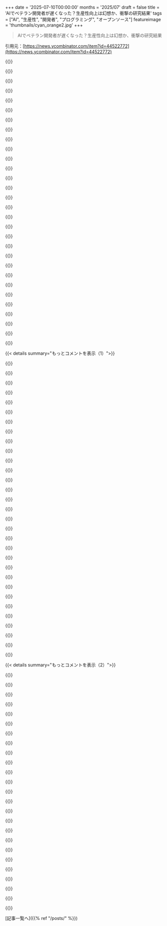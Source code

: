+++
date = '2025-07-10T00:00:00'
months = '2025/07'
draft = false
title = 'AIでベテラン開発者が遅くなった？生産性向上は幻想か、衝撃の研究結果'
tags = ["AI", "生産性", "開発者", "プログラミング", "オープンソース"]
featureimage = 'thumbnails/cyan_orange2.jpg'
+++

> AIでベテラン開発者が遅くなった？生産性向上は幻想か、衝撃の研究結果

引用元：[https://news.ycombinator.com/item?id=44522772](https://news.ycombinator.com/item?id=44522772)




{{<matomeQuote body="元論文はここ＜https://metr.org/Early_2025_AI_Experienced_OS_Devs_Study.pdf＞だよ。LLMは学習曲線がめっちゃ高いと思う。この研究は参加者16人、みんなAIツールの経験はバラバラで、Cursorがメインだった。AIあり・なしのタスクをやらせたら、1/4が生産性上がって、3/4は下がったんだ。Cursorを50時間以上使ってる人は生産性上がってたから、習熟するまで時間かかるってことだね。" userName="simonw" createdAt="2025/07/10 17:36:21" color="#45d325">}}




{{<matomeQuote body="LLMを使った開発で75%が遅くなったって結果、2つの解釈ができると思うよ。ひとつはLLMの学習曲線がめっちゃ急で長いってこと。もうひとつは、LLMってプログラミングアシスタントとしては宣伝されてるほど良くなくて、みんなその便利さを誤解してるってことかな。" userName="grey-area" createdAt="2025/07/10 18:25:40" color="#ff5c5c">}}




{{<matomeQuote body="「使い方が悪い」って反論は、LLMに対しては言い訳に聞こえるんだよね。他の主要なテック製品でユーザーのせいにすることはほとんどないのに。普通は製品がダメってなるのに、AIだけは特別扱いされてるみたいだ。" userName="ivanovm" createdAt="2025/07/10 23:53:54" color="">}}




{{<matomeQuote body="あと、この研究で使われたLLMが最新じゃないって話があるよ。ほとんどの課題は2025年2月か3月に終わってて、Claude 4 OpusとかGemini 2.5 Proみたいな新しいモデルはまだ出てなかったんだ。だから研究が悪いわけじゃないし、新しいモデルでまたやってみたらどうなるか気になるね。" userName="steveklabnik" createdAt="2025/07/10 19:21:50" color="#ff33a1">}}




{{<matomeQuote body="「前のLLMを使ってない」って話、もう2年間ずっと聞いてるんだけどさ。新しいのが出ると、すぐに前のモデルがダメだって言われるの、都合いいよね？" userName="blibble" createdAt="2025/07/10 19:47:23" color="">}}




{{<matomeQuote body="「ユーザーに責任を押し付けるのはおかしい」って話だけど、開発の世界じゃ普通だよ。ほとんどの言語、デバッガ、gitとか、習熟するのにどれだけ時間かかると思ってんの？新しい種類のツールってのは、使いこなすのに経験が必要なんだよ。" userName="viraptor" createdAt="2025/07/11 00:05:03" color="#785bff">}}




{{<matomeQuote body="Simon、論文読んでくれてありがとう！他の研究も学習曲線は同じくらい。開発者の90%はLLMプロンプトに慣れてたし、CursorもVSCodeと似てて使いやすいはずだったんだ。AI経験が多すぎると、AIなしの時のプログラミングが下手になる可能性もあって、ベースライン設定は難しいね。専門家もAIの効果を過大評価してたよ。スキルに「ロングテール」があるかもね。原因は一つじゃなくて、複雑に絡み合ってると思う。あと、自己申告は当てにならないから、しっかりした測定が超重要だよ！" userName="narush" createdAt="2025/07/10 17:52:56" color="#ff5733">}}




{{<matomeQuote body="いや、俺の考えは違うな。最新モデルが出るまで、これらのツールは使い物にならないと思ってたよ。でもさ、「技術はどんどん良くなる」って、別に驚くことじゃないでしょ。" userName="steveklabnik" createdAt="2025/07/10 20:02:14" color="">}}




{{<matomeQuote body="学習曲線が高いってのはマジでそう。LLMの効率的な使い方って意外と難しいんだよ。みんながよくやるミスが2つある。1. LLMを人間みたいに話しかけること。2. LLMに頼りすぎること。80%まで使ったら、残りの20%は手動でやった方が早いことも多いんだ。LLMを使うのもGoogle-fuみたいにスキルが必要なんだよね。" userName="mjr00" createdAt="2025/07/10 17:50:00" color="#38d3d3">}}




{{<matomeQuote body="前のモデルが、今使える一番良いモデルと比べてそこまで良くないってのは、別に大した驚きじゃないんじゃない？" userName="simonw" createdAt="2025/07/10 19:49:51" color="">}}




{{<matomeQuote body="俺は1年以上OpenAIやClaudeをReact開発に使ってるけど、劇的な生産性向上は感じないな。他の用途じゃゴミだし、2年前と比べても少しマシになった程度。新しいモデルが出ても違いが分からんし、reasoningモデルはむしろ遅くなった気がするよ。" userName="mattmanser" createdAt="2025/07/10 20:15:14" color="">}}




{{<matomeQuote body="AIで生産性が上がるかどうかなんて、他人の話はどうでもいいだろ。これは宗教でも仮想通貨でもないんだから、誰がAIを使おうが使うまいが、俺の懐には関係ない。新しい技術はすぐに良くなるもんだし、感情が変わるのも当たり前さ。" userName="jstummbillig" createdAt="2025/07/10 20:10:27" color="">}}




{{<matomeQuote body="LLMのマーケティングって過剰だよね。AIが世界を終わらせるとか、仕事がなくなるとか、みんな心配させられてる。この過度な誇大宣伝と期待を無視して「問題はユーザーだ」って言うのは無責任すぎるだろ。" userName="intended" createdAt="2025/07/11 04:21:29" color="#ff5c5c">}}




{{<matomeQuote body="「ユーザーに責任転嫁するテック製品は珍しい」って言うけど、開発ツールなら普通にあるだろ。エディタやIDEの戦争がそうだし、Vimで同じ研究したら未経験者がどうなるか、想像つくはずだぜ？" userName="sanderjd" createdAt="2025/07/11 01:31:21" color="">}}




{{<matomeQuote body="LLMによる生産性向上は学習曲線が急だ、ってのに超同意。さらに、良いコードが出ても自分で学ばなきゃダメになる。デベロッパーはコードで成長するけど、LLMは劣化するんだ。LLMで爆速開発しても、自分でコードを理解し、綺麗に保つ努力を怠ると、最終的に泥沼になるぞ。" userName="furyofantares" createdAt="2025/07/10 18:02:13" color="#45d325">}}




{{<matomeQuote body="AIのマーケティングって、ベンダー側は極端じゃないと思うんだ。誇大宣伝はむしろ下流で生まれてるし、「使い方が悪い」って言ってるのもユーザー仲間だぜ。LLMで良い経験してる人がみんなサクラじゃないなら、彼らの意見には一理あるんじゃないか？" userName="TeMPOraL" createdAt="2025/07/11 06:47:45" color="">}}




{{<matomeQuote body="AIツールの学習曲線が急ってのは的を射てるね。AIコーディングアシスタントが役に立たないって主張は、実際に使ってる俺からすると現実離れしてる。AIは有用だって事実、反論の余地ないだろ。俺はAIの限界を試し続けてるけど、その能力にはいつも驚かされるぜ。" userName="Uehreka" createdAt="2025/07/10 18:16:27" color="#45d325">}}




{{<matomeQuote body="Vimで10倍の生産性向上なんて誰も言ってない。あれはただのオタクのお遊びで、変なカスタマイズがたくさんあるだけ。2年間必死にキーバインド覚えたら、生産的になったって感じるのは、もはやプライドの証だろ。たまにタイプミスして心の中で罵ってるのは皆知ってるけどな。" userName="fingerlocks" createdAt="2025/07/11 05:30:24" color="">}}




{{<matomeQuote body="便利って言うけど、今のモデルって5ヶ月前のやつより良くなってるって事実じゃないか？" userName="pdabbadabba" createdAt="2025/07/10 20:02:08" color="">}}




{{<matomeQuote body="会社でAIコードツールを教えてるんだけど、デベロッパーの学習曲線がめっちゃ急で、習得できないやつもいるんだ。デベロッパーは指示をしたがるけど、LLMは結果を求めるからな。デベロッパーは頭に大量のコンテキスト入れてるけど、LLMにはそれを繰り返さないといけないのが嫌なんだろうね。面白いことに、AIアシストで一番うまいのはマネジメントに行った元デベロッパーたちで、彼らはAIツールでコーディングの楽しさを取り戻してるみたいだぜ。" userName="eightysixfour" createdAt="2025/07/10 21:37:34" color="#38d3d3">}}




{{<matomeQuote body="「生産性向上」の第三の解釈を教えてやるよ。カーソルを使う開発者の生産性が上がったのは、カーソルを使わないのが下手になったからだぜ。" userName="atiedebee" createdAt="2025/07/10 20:30:00" color="#785bff">}}




{{<matomeQuote body="LLMとAIツールで生産性を上げるには、みんなが思うよりずっと急な学習曲線があると思うんだ。これは20年前にHaskellの強力な型システムについて言われたこととそっくりだね。歴史は繰り返すっていうけど、世界はそんなに大きく変わらないんじゃないかな。" userName="thesz" createdAt="2025/07/10 21:02:17" color="">}}




{{<matomeQuote body="VimやEmacsで10倍生産性が上がるって言ってた奴らいたろ？最近は業界全体がwebshitやクラウド寄りになって、従来のEditorはVS Codeに追いつけないんだよな。AIは今のイケてないツールやプロセスに対処するのに役立ってるぜ。" userName="TeMPOraL" createdAt="2025/07/11 06:58:37" color="#45d325">}}




{{<matomeQuote body="1月にはAIツールなんてクソだと思ってたんだけど、今じゃ月200ドルのClaude Maxプランを使ってるぜ。人によって体験は違うだろうけど、俺にとってはマジで大きな変化だったな。" userName="steveklabnik" createdAt="2025/07/10 20:27:45" color="">}}




{{<matomeQuote body="「1ヶ月分の機能を1週間でやる」って言うのは、LLMが生産性を4倍にするって、どんだけ期待してるんだよ。ありえないだろ。" userName="bluefirebrand" createdAt="2025/07/10 19:10:01" color="">}}




{{<matomeQuote body="プロモーターたちがAIモデルのゴールポストを動かし続けてることにうんざりしてるんだよな。「先月のモデルはダメだったけど、今月のモデルはすごい！」って、毎年言ってるじゃん。まるでオオカミ少年みたいだぜ。いつか本当にそうなるのかもしれないけど、もう信用できないね。" userName="Terr_" createdAt="2025/07/10 20:18:01" color="#785bff">}}




{{<matomeQuote body="俺は特にグリーンフィールドの作業について話してるんだ。ゲームのプロトタイプをたくさん作ってるんだけど、AIは最初の段階で間違いなく役立つぜ。" userName="furyofantares" createdAt="2025/07/10 19:56:05" color="">}}




{{<matomeQuote body="AI支援を受けてる優秀な開発者がマネジメントに移って、AIツールでコーディングの楽しさを取り戻したって言うけど、それって彼らがコーディング下手だったからじゃないの？俺には信じられる根拠がないな。何が「良くなった」のかもハッキリしないし。" userName="rester324" createdAt="2025/07/11 00:02:51" color="">}}




{{<matomeQuote body="AI疲れでうんざりしてたけど、試してみるよ。Claude CodeはMaxプランで使ってる？それともCursor？新しいIDEの設定が面倒で、これまでのAIは個別に使ってたんだよね。" userName="mattmanser" createdAt="2025/07/10 21:54:57" color="">}}




{{<matomeQuote body="AIの正負影響の境目がここ4ヶ月で変わったのは意外だな。研究は時間かかるから「古いモデルに基づいている」って言われるのは仕方ないんだよね。" userName="cwillu" createdAt="2025/07/10 19:58:50" color="#45d325">}}




{{< details summary="もっとコメントを表示（1）">}}

{{<matomeQuote body="また80/20の法則だよ。20%の時間で80%はできるけど、残りの20%に80%の時間かけるんだ。サンクコストの誤謬もあるしね。<br>俺はAIをソリューションじゃなくて摩擦除去ツールとして使ってるよ。文法忘れみたいな細かいことは聞くけど、全体的なコードは任せない。自分で考えることでスキル低下を防ぎたいんだ。" userName="noisy_boy" createdAt="2025/07/10 17:04:56" color="#785bff">}}




{{<matomeQuote body="AIはStack Overflowのすごい版って感じがする。やりたいことはわかるけど、どうやるかわからない時に一番役立つよ。デバッグやrubber duckingにも使えるね。" userName="emodendroket" createdAt="2025/07/10 17:17:55" color="">}}




{{<matomeQuote body="AIはデフォルトだと遅くて冗長すぎるのが問題だよ。読む量も多いしね。参考文献が簡潔なのは、ちゃんと理由があるんだ。" userName="skydhash" createdAt="2025/07/10 17:46:10" color="">}}




{{<matomeQuote body="昔は逆パレートの法則みたいなもんだったよね、80%の仕事に80%の労力、残りの20%にも80%の労力。<br>AIはやるべきことが分かってれば、すごく速くしてくれるってのは同感。昨日、Java streams APIでListの要素削除してたらConcurrentOperationsExceptionsにぶつかって、AIに聞いたら「APIにそのメソッドあるよ」って教えてくれたんだ。こういう複雑だけど明確な問題にはAIはすごく使えるね。" userName="reverendsteveii" createdAt="2025/07/10 17:31:06" color="#ff5733">}}




{{<matomeQuote body="プロンプトで簡潔にって指示すれば、問題は一部解決できるよ。でも、使ってるAPIのバージョンにきっちり合わせてくれるわけじゃないんだよな。" userName="lukan" createdAt="2025/07/10 17:53:16" color="">}}




{{<matomeQuote body="rubber duckingの定義が広がってるのはちょっと気になるな。あれって本来、自分で問題点について声に出して整理して、理解する個人的なプロセスだったはずだよね。チャットボットを使ってこの手の作業をすると、一部のユーザーには認知的にマイナスな影響があるって研究もあるみたいだし。" userName="GuinansEyebrows" createdAt="2025/07/10 18:03:52" color="#45d325">}}




{{<matomeQuote body="「残りの20%に80%の時間」ってのはAI導入前からそうだったよ。だから最初の時間の節約は助かるね。<br>経験豊富な開発者のAIに対する意見で良いなって思ったのは、「俺のスキル90%は価値なくなったけど、残りの10%は1000倍価値になった」ってやつ。ちょっと大げさだけど、 gistはわかる。" userName="wmeredith" createdAt="2025/07/10 17:15:12" color="#ff5c5c">}}




{{<matomeQuote body="そういう質問に答えるのに、もっと速い方法って他にあるわけ？" userName="emodendroket" createdAt="2025/07/11 00:18:48" color="">}}




{{<matomeQuote body="既存コードベースへの機能追加にはAIがすごく役立つ。「この検索パラメータにfooも追加して」とか「x関連を全部削除して」みたいな作業は得意だね。" userName="eknkc" createdAt="2025/07/10 17:28:19" color="#785bff">}}




{{<matomeQuote body="AIに何でもかんでも学習させる必要ないし、仕事で世界中のライブラリを使うわけじゃない。ドメインに精通してれば、リファレンスドキュメントなんてサッと読みこなせるよ。" userName="skydhash" createdAt="2025/07/11 10:19:55" color="">}}




{{<matomeQuote body="AIは便利だけど、僕の仕事のほんの一部にしか役立たないから、CEOが期待するほど人生を変えるようなものではないな。AIが14年物のごちゃごちゃコードを解析したり、コミットメッセージやJIRA、Slackの会話まで完全に理解できるようになれば別だけど、現状じゃ難しい問題は解決しないよ。" userName="some-guy" createdAt="2025/07/10 17:35:25" color="#38d3d3">}}




{{<matomeQuote body="まさにこれ。よく知らない言語で作業してた時、「これを僕の得意な言語で書くとこうなるんだけど、新しい言語で書き直して」ってAIに頼んだら、ちゃんとまともなコードが返ってきたよ。あとはプロジェクトに合わせてスタイルを修正すればOK。" userName="threetonesun" createdAt="2025/07/10 17:28:25" color="#ff5c5c">}}




{{<matomeQuote body="LLMは冗長性を許すほど賢くなるんだ。LLMはトークンで思考してるから、トークンを使うのを制限すると、脳みそを外科手術で破壊されたみたいにバカになっちゃうんだよ。" userName="malfist" createdAt="2025/07/10 22:49:35" color="#785bff">}}




{{<matomeQuote body="昔からの開発者としては、僕が欲しいのはこれだけ。構文エラーの自動修正みたいな感じで、コンパイルして編集するサイクルを数回減らせるだけで十分なんだ。" userName="1100011" createdAt="2025/07/10 17:43:37" color="#38d3d3">}}




{{<matomeQuote body="「使ってるAPIバージョンにAIは合わせてくれない」って意見への返信だね。ツール利用向けに訓練されたモデルならできるよ。例えばCodexでRust扱う時、依存ファイルからgrepして最新APIを調べられる。JavaScriptとか他の言語でも、ツールでアクセスできれば同じように使えるんだ。" userName="diggan" createdAt="2025/07/10 18:10:34" color="#45d325">}}




{{<matomeQuote body="ダック（Rubber Duck Debugging）は喋り手が考える間、黙って座ってるのが本来の役割だよね。それって人間の言語と同じじゃない？時間が経つにつれて、おかしな形で進化するんだ。「どうでもいい」って意味で「could care less」って言う人が多いとか、そんな感じ。" userName="danparsonson" createdAt="2025/07/10 23:47:17" color="#38d3d3">}}




{{<matomeQuote body="最初の80%をやり直さないと、残りの80%を終わらせられない状況って、全然笑えないよね。" userName="skydhash" createdAt="2025/07/10 17:47:25" color="">}}




{{<matomeQuote body="AIがどれだけ考えても、結局はコードしか返してこないんだよ。" userName="lukan" createdAt="2025/07/11 08:02:01" color="">}}




{{<matomeQuote body="AIの「説明機能」は意外と使えるんだ。常に新しいツールに触れてるから、その価値は実感してるよ。" userName="emodendroket" createdAt="2025/07/11 00:06:55" color="">}}




{{<matomeQuote body="AIとの会話はまだ一方的だね。AIが間違った答えを出しても、質問を工夫したり、答えのヒントから正しい答えにたどり着くこともあるよ。" userName="emodendroket" createdAt="2025/07/11 00:08:26" color="">}}




{{<matomeQuote body="決まったライブラリだけ使うなら深く学ぶのがベストだけど、色々なものに手を出してたら非現実的だよね。Stack Overflowみたいに、すぐに「学ぶ」ことができれば、誰も苦労しないさ。" userName="emodendroket" createdAt="2025/07/11 15:30:05" color="">}}




{{<matomeQuote body="思考って、言葉にしたり書き出したりすると整理されるんだ。セラピーや日記、ラバーダッキングと同じで、モヤモヤした考えが形になる。LLMに書き出すのも、同じくらい効果があるはずだよ。" userName="jonathanlydall" createdAt="2025/07/10 23:21:17" color="#ff5733">}}




{{<matomeQuote body="そういう作業にはAIは向いてるね。「このJSONをJavaクラスに変換して」ってお願いするようなタスクとか、まさにそうだ。" userName="emodendroket" createdAt="2025/07/11 00:19:56" color="">}}




{{<matomeQuote body="Codexは使ってないけど、他のAIツールは一貫して使えなかったな。特定のバージョンを使うように指示しても、AIの学習データや設定次第で無視されちゃうから、まだ懐疑的だよ。" userName="lukan" createdAt="2025/07/10 18:34:21" color="">}}




{{<matomeQuote body="その開発者がAIを使って、90%少ない労力で同じ成果を出すか、収入が1000倍になったのか教えてくれよ。そうじゃないなら「1000倍価値がある」なんて言わないでくれ。" userName="bluefirebrand" createdAt="2025/07/10 19:22:02" color="">}}




{{<matomeQuote body="同感。「あと少しでできそう」って思わせるのが時間の無駄なんだよな。AIは役に立ってるフリがうまいから、真実を見抜くにはかなりのスキルが必要だ。" userName="causal" createdAt="2025/07/10 18:08:43" color="#45d325">}}




{{<matomeQuote body="完全に同意するよ。全ては「摩擦の除去」にかかってるね。LLMがなければReactなんて触らなかった。AIとチャットしながらサクッとプロトタイプ作るのは楽しいし、学習の障壁が下がる。分野の変化が速いから、これは開発者の進歩を加速させるって信じてるよ。コード自体はあくまで手段だしね。" userName="curious_cat_163" createdAt="2025/07/11 14:45:18" color="#45d325">}}




{{<matomeQuote body="1.6倍って少ないよ、普通は5倍は必要だよな。" userName="visarga" createdAt="2025/07/10 20:08:11" color="">}}




{{<matomeQuote body="まったくだな。契約とコンテキストを与えられれば、大量のコードを書かなくてもAIは最高だよ。まさに80行くらいのコードを書くのに使ったばかりだけど、時間短縮になったのは間違いないね。" userName="antonvs" createdAt="2025/07/10 17:35:50" color="#785bff">}}




{{<matomeQuote body="やあHNの皆さん、この研究の著者だよ。長年HN使ってるけど、今日はコメントで質問に答えるよ！<br>時間がないなら、論文じゃなくてブログ記事かこのアナウンススレッド[1]を読むのがおすすめだよ。<br>[1] https://x.com/METR_Evals/status/1943360399220388093" userName="narush" createdAt="2025/07/10 17:28:37" color="#45d325">}}

{{</details>}}




{{< details summary="もっとコメントを表示（2）">}}

{{<matomeQuote body="これは今まで見た中で最高に良い研究だよ。クリックベイトじゃなくて、主張が正直で、分かりやすい形式で提示されてる。本当にありがとう。" userName="causal" createdAt="2025/07/10 18:09:46" color="#45d325">}}




{{<matomeQuote body="論文の方法論と、ここで質問に答えるプロ意識が最高だね。素晴らしい仕事だよ。" userName="isoprophlex" createdAt="2025/07/10 19:45:56" color="#ff5733">}}




{{<matomeQuote body="Claude 3.7がSkynetを構築するのに十分じゃないって分かってよかったよ！" userName="jsnider3" createdAt="2025/07/10 18:01:24" color="">}}




{{<matomeQuote body="（記事は読んだけど論文は読んでないよ。）AIが速いっていう誤解を説明するために、主観的な疲労感を測定した？デベロッパーからマネージャーになった身としては、疲れてる時にAIが楽だから好きなんだ。" userName="JackC" createdAt="2025/07/10 20:10:51" color="#ff5733">}}




{{<matomeQuote body="試したよ！論文の”Trading speed for ease (C.2.5)”のセクションで詳しく解説してる。<br>https://metr.org/Early_2025_AI_Experienced_OS_Devs_Study.pdf<br>要するに、開発者が負担を軽減したという定量・定性的な証拠は混在していて、効果は不明確だよ。" userName="narush" createdAt="2025/07/10 20:14:08" color="#785bff">}}




{{<matomeQuote body="AIを使ったタスクが適切だったか疑問だね。ただ「AIで実装しろ」って指示じゃ、効果が低いかもしれない。開発者がAIを使いこなせてたかどうかも論文からは読み取れないし、そこが重要だよね。" userName="antonvs" createdAt="2025/07/10 18:46:16" color="#785bff">}}




{{<matomeQuote body="開発者への指示は「役立つならAIを使え、不要なら使うな」だったんだ。実際、16%はAIを使わなかったみたいだよ。ただ、実験のせいでAIを過剰に使った可能性は否定できないって論文にも書いてあるしね。詳しくは「Experimentally driven overuse of AI<br>(C.2.1)」を見て。https://metr.org/Early_2025_AI_Experienced_OS_Devs_Study.pdf" userName="narush" createdAt="2025/07/10 18:57:08" color="#785bff">}}




{{<matomeQuote body="データセットを公開するか、せめて各開発者のタスクごとの絶対時間を論文に追加してくれない？AI有／無で、各開発者がどれくらいの時間を使ったのか知りたいな。Cursorの経験が豊富な開発者が、本当に他の人より速かったのかも気になる。良い研究で、評価できるのが嬉しいよ！" userName="igorkraw" createdAt="2025/07/10 18:13:35" color="#785bff">}}




{{<matomeQuote body="ああ、ごめん、それ昨日論文を仕上げるのに忙しくて言うの忘れてた！数週間以内に、データと分析コードを公開する予定だよ。GitHubはhttp://github.com/METR/ で、X (旧Twitter) でもアナウンスするから、https://x.com/metr_evals をフォローしてね。" userName="narush" createdAt="2025/07/10 18:33:26" color="#785bff">}}




{{<matomeQuote body="いいね、ありがとう。ところで、俺は「AIに関する混乱」に文脈を与えるポッドキャストをやってるんだ（客観的な事実と、俺たちの主観的な見解を分けて提供してるよ）。もし興味があれば、ポッドキャストに出て話してくれないかな？連絡先はプロフィールにあるよ。" userName="igorkraw" createdAt="2025/07/10 20:20:06" color="">}}




{{<matomeQuote body="この結果は、トップレベルじゃない、キャリア初期や中堅のエンジニアにも当てはまるのかな？" userName="yawnxyz" createdAt="2025/07/11 03:39:54" color="#38d3d3">}}




{{<matomeQuote body="他の設定への結果の転移は素晴らしい質問だね。先行研究はスピードアップを示唆してるけど、同じ方法論で調査してみたいよ。モデルやツールが進化してるから、もう既に大変だけどね！" userName="narush" createdAt="2025/07/11 05:00:27" color="#ff5733">}}




{{<matomeQuote body="この結果はめちゃくちゃ面白いね、特に「開発者がAIで24%速くなると期待し、スローダウンを経験した後も20%速くなったと信じていた」って部分。なんで認識と現実でこんなに差があるんだろう？もしかして、脳が精神的な労力を測ってて、時間の感覚を歪めてるのかな？" userName="pera" createdAt="2025/07/10 18:54:22" color="#ff33a1">}}




{{<matomeQuote body="恐ろしい考えなんだけど、AIを使ったコーディングが、ソーシャルメディアみたいなドーパミンフィードバックループを引き起こしてるんじゃないかな？AIから繰り返し解決策を得るたびに、脳で何かがトリガーされてるのかも。もしそうなら、開発者がAIに文字通り中毒になってるせいで、過剰にポジティブな認識を持ってるってことにならないかな？" userName="evanelias" createdAt="2025/07/10 20:42:12" color="#45d325">}}




{{<matomeQuote body="LLMentalist Effectについて言ってるね。LLMがどういう心理トリック使ってるか、そしてボタン押したらタダで何か得られるギャンブルみたいな側面もあるって。詳細はここ見てね：https://softwarecrisis.dev/letters/llmentalist/" userName="EarthLaunch" createdAt="2025/07/10 20:48:15" color="#785bff">}}




{{<matomeQuote body="これはめっちゃ興味深いけど、ゾッとするね。意思決定をアルゴリズムの”メンタリスト”にアウトソースしてたら、とんでもない報いが来るって。このチャットボット”サイキック”に頼るの、やめなきゃな。" userName="lll-o-lll" createdAt="2025/07/10 23:07:27" color="#ff33a1">}}




{{<matomeQuote body="コマンドラインの方がGUIよりいつも速く感じる、みたいなのと一緒かな？タスクへの関わり方で時間の感じ方も変わるのかもね。時間じゃなくて消費エネルギーを測る簡単な方法があればいいのにって思うよ。もしかしたら自然は違うことを最適化してるのかも。" userName="jwrallie" createdAt="2025/07/10 23:16:58" color="">}}




{{<matomeQuote body="エージェントコーディングって、手動コーディングよりドーパミンが少ないのかな？正直、その方が納得できるし、可能性高いと思うんだ。AIツールでは、今んとこフロー状態にはなれないよね。" userName="hopeless" createdAt="2025/07/11 14:36:54" color="#ff5c5c">}}




{{<matomeQuote body="手動コーディングだと、タスク終わった時にデカいドーパミンが出るよ。AIだと、AIがコード作って間違い直すって反復作業になるから、AIとの各やり取りでドーパミン出まくって、すごい生産性感じちゃうのかもね。フロー状態はもっと安定した興奮レベルだし、TDD好き嫌いの理由にもなるかも。" userName="evanelias" createdAt="2025/07/11 19:01:06" color="#ff5733">}}




{{<matomeQuote body="これはすごいね。みんな同じツール使ってるのに経験が全然違う理由をよく説明してくれると思うよ。" userName="coffeefirst" createdAt="2025/07/11 04:36:46" color="">}}




{{<matomeQuote body="俺もそう思う。これが”ネガティブ”なことなのか自信ないけど、人類の狩猟採集本能と一緒かも。ポジティブなことへの依存って悪いの？SNSは質の低いコンテンツで中毒にさせるからネガティブだけど、AIがそうかっていうと、まだそこまで言いきれないな。" userName="csherratt" createdAt="2025/07/10 20:52:03" color="#45d325">}}




{{<matomeQuote body="でも研究では、AIが開発者の効率を”著しく低下”させたって出てるんだよ。それはポジティブとは言えないよね！" userName="evanelias" createdAt="2025/07/10 21:00:00" color="">}}




{{<matomeQuote body="AIツールが実際より良いと思わせるための巨大な努力があったからじゃないかな。AI企業の「経済専門家」や「ML専門家」は、自社製品を売りたいからね。トップが鵜呑みにして、新人もその波に乗っちゃう。経験者としては”ベースライン”の期待値が上がりすぎちゃうんだ。これは経験的に捉えるのが難しいけどね。" userName="alfalfasprout" createdAt="2025/07/10 20:00:04" color="#ff33a1">}}




{{<matomeQuote body="HNのAI推進者たちも同じ効果の対象になってないかなって思うんだ。彼らが本当に自分のパフォーマンスを測ってないなら、AIって本当に彼らを生産的にしてるのかな？" userName="longwave" createdAt="2025/07/10 20:10:10" color="#ff5c5c">}}

{{</details>}}



[記事一覧へ]({{% ref "/posts/" %}})
